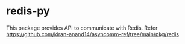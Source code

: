 # redis-py
This package provides API to communicate with Redis. Refer https://github.com/kiran-anand14/asyncomm-ref/tree/main/pkg/redis


